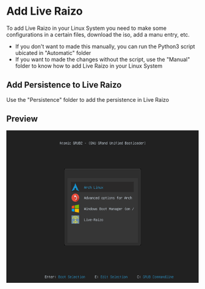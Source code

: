 # Add Live Raizo
To add Live Raizo in your Linux System you need to make some configurations in a certain files, download the iso, add a manu entry, etc.

* If you don't want to made this manually, you can run the Python3 script ubicated in "Automatic" folder
* If you want to made the changes without the script, use the "Manual" folder to know how to add Live Raizo in your Linux System

## Add Persistence to Live Raizo
Use the "Persistence" folder to add the persistence in Live Raizo

## Preview
<p align="center">
  <img width="560" height="400" src="Pictures/Preview.png">
</p>
